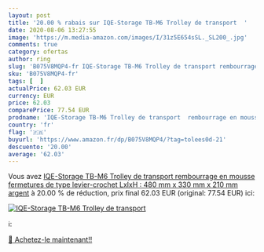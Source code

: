 ```yaml
---
layout: post
title: '20.00 % rabais sur IQE-Storage TB-M6 Trolley de transport  '
date: 2020-08-06 13:27:55
image: 'https://m.media-amazon.com/images/I/31z5E654sSL._SL200_.jpg'
comments: true
category: ofertas
author: ring
slug: 'B075V8MQP4-fr IQE-Storage TB-M6 Trolley de transport rembourrage en...'
sku: 'B075V8MQP4-fr'
tags: [  ]
actualPrice: 62.03 EUR
currency: EUR
price: 62.03
comparePrice: 77.54 EUR
prodname: 'IQE-Storage TB-M6 Trolley de transport  rembourrage en mousse  fermetures de type levier-crochet  LxlxH : 480 mm x 330 mm x 210 mm  argent'
country: 'fr'
flag: '🇫🇷'
buyurl: 'https://www.amazon.fr/dp/B075V8MQP4/?tag=tolees0d-21'
descuento: '20.00'
average: '62.03'
---
```


Vous avez [IQE-Storage TB-M6 Trolley de transport  rembourrage en mousse  fermetures de type levier-crochet  LxlxH : 480 mm x 330 mm x 210 mm  argent](https://www.amazon.fr/dp/B075V8MQP4/?tag=tolees0d-21)  à  20.00 % de réduction, prix final  62.03 EUR (original: 77.54 EUR) ici:

[![IQE-Storage TB-M6 Trolley de transport  ](https://m.media-amazon.com/images/I/31z5E654sSL._SL200_.jpg)](https://www.amazon.fr/dp/B075V8MQP4/?tag=tolees0d-21)

ℹ️:


[🛒 Achetez-le maintenant!!](https://www.amazon.fr/dp/B075V8MQP4/?tag=tolees0d-21)
